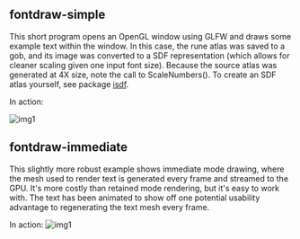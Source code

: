 ## fontdraw-simple
This short program opens an OpenGL window using GLFW and draws some example text within the window. In this case, the rune atlas was saved to a gob, and its image was converted to a SDF representation (which allows for cleaner scaling given one input font size). Because the source atlas was generated at 4X size, note the call to ScaleNumbers(). To create an SDF atlas yourself, see package [isdf](https://github.com/vrav/isdf).

In action:

![img1](http://i.imgur.com/8dxkNgz.png)

## fontdraw-immediate
This slightly more robust example shows immediate mode drawing, where the mesh used to render text is generated every frame and streamed to the GPU. It's more costly than retained mode rendering, but it's easy to work with. The text has been animated to show off one potential usability advantage to regenerating the text mesh every frame.

In action:
![img1](http://i.imgur.com/JNAPaXg.png)
